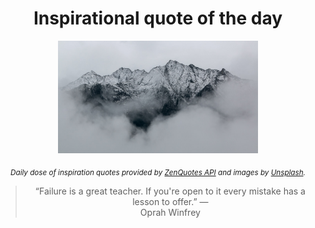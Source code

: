 
<div align="center">

# Inspirational quote of the day

<img src="./data/photo.jpeg" alt="Beautiful nature photo" width="320" height="180">

<sub><i>Daily dose of inspiration quotes provided by [ZenQuotes API](https://zenquotes.io/) and images by [Unsplash](https://unsplash.com/).</i></sub>


<blockquote>&ldquo;Failure is a great teacher. If you're open to it every mistake has a lesson to offer.&rdquo; &mdash; <footer>Oprah Winfrey</footer></blockquote>

</div>
